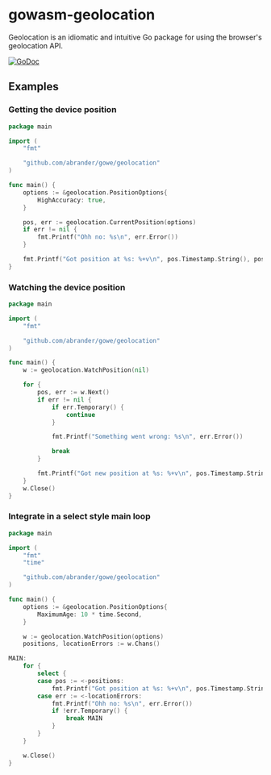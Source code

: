 # gowasm-geolocation

Geolocation is an idiomatic and intuitive Go package for using
the browser's geolocation API.

[![GoDoc][1]][2]

[1]: https://godoc.org/github.com/abrander/gowasm-geolocation?status.svg
[2]: https://godoc.org/github.com/abrander/gowasm-geolocation

## Examples

### Getting the device position

```go
package main

import (
	"fmt"

	"github.com/abrander/gowe/geolocation"
)

func main() {
	options := &geolocation.PositionOptions{
		HighAccuracy: true,
	}

	pos, err := geolocation.CurrentPosition(options)
	if err != nil {
		fmt.Printf("Ohh no: %s\n", err.Error())
	}

	fmt.Printf("Got position at %s: %+v\n", pos.Timestamp.String(), pos.Coords)
}
```


### Watching the device position

```go
package main

import (
	"fmt"

	"github.com/abrander/gowe/geolocation"
)

func main() {
	w := geolocation.WatchPosition(nil)

	for {
		pos, err := w.Next()
		if err != nil {
			if err.Temporary() {
				continue
			}

			fmt.Printf("Something went wrong: %s\n", err.Error())

			break
		}

		fmt.Printf("Got new position at %s: %+v\n", pos.Timestamp.String(), pos.Coords)
	}
	w.Close()
}
```

### Integrate in a select style main loop

```go
package main

import (
	"fmt"
	"time"

	"github.com/abrander/gowe/geolocation"
)

func main() {
	options := &geolocation.PositionOptions{
		MaximumAge: 10 * time.Second,
	}

	w := geolocation.WatchPosition(options)
	positions, locationErrors := w.Chans()

MAIN:
	for {
		select {
		case pos := <-positions:
			fmt.Printf("Got position at %s: %+v\n", pos.Timestamp.String(), pos.Coords)
		case err := <-locationErrors:
			fmt.Printf("Ohh no: %s\n", err.Error())
			if !err.Temporary() {
				break MAIN
			}
		}
	}

	w.Close()
}
```

